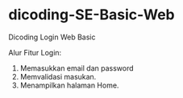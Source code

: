 # dicoding-SE-Basic-Web
Dicoding Login Web Basic

Alur Fitur Login:
1. Memasukkan email dan password
2. Memvalidasi masukan.
3. Menampilkan halaman Home.

